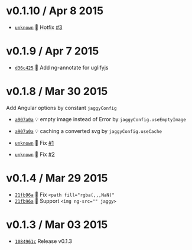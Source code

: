 v0.1.10 / Apr 8 2015
=========================
 * [`unknown`][6] :bug: Hotfix [#3][6A]

[6A]: https://github.com/59naga/jaggy/issues/3
[6]: https://github.com/59naga/jaggy/commit/

v0.1.9 / Apr 7 2015
=========================
 * [`d36c425`][5] :lipstick: Add ng-annotate for uglifyjs

[5]: https://github.com/59naga/jaggy/commit/d36c425846abff547f719c43dc2ecf67097079e8

v0.1.8 / Mar 30 2015
=========================
Add Angular options by constant `jaggyConfig`

 * [`a907a0a`][2] :bulb: empty image instead of Error by `jaggyConfig.useEmptyImage`
 * [`a907a0a`][2] :bulb: caching a converted svg by `jaggyConfig.useCache`

 * [`unknown`][3] :bug: Fix [#1](https://github.com/59naga/jaggy/issues/1)
 * [`unknown`][4] :bug: Fix [#2](https://github.com/59naga/jaggy/issues/2)

[2]: https://github.com/59naga/jaggy/commit/a907a0a5da621d26fb5c01fceb49a882b6f97a71
[3]: https://github.com/59naga/jaggy/commit/d4cd748d68f2fd27b17af54cc768bc1cbb196d3d
[4]: https://github.com/59naga/jaggy/commit/4cb8d40a9ae223a97249f4d07fae390f3435c183

v0.1.4 / Mar 29 2015
=========================
 * [`21fb96a`][1] :bug: Fix `<path fill="rgba(,,,NaN)"`
 * [`21fb96a`][1] :lipstick: Support `<img ng-src="" jaggy>`

[1]: https://github.com/59naga/jaggy/commit/21fb96a22352c84f4802c50f6a35f7500cee9254

v0.1.3 / Mar 03 2015
=========================
 * [`1084961c`][0] Release v0.1.3

[0]: https://github.com/59naga/jaggy/commits/master